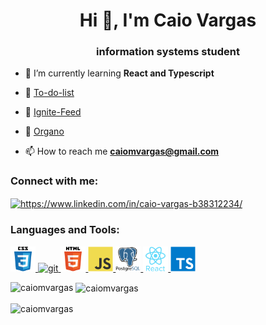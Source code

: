 <h1 align="center">Hi 👋, I'm Caio Vargas</h1>
<h3 align="center">information systems student</h3>


- 🌱 I’m currently learning **React and Typescript**
- 📃 [To-do-list](https://github.com/CaioMVargas/to-do-list)

- 📲 [Ignite-Feed](https://github.com/CaioMVargas/Ignite-Feed)

- 🤝 [Organo](https://github.com/CaioMVargas/organo2.0)

- 📫 How to reach me **caiomvargas@gmail.com**

<h3 align="left">Connect with me:</h3>
<p align="left">
<a href="https://linkedin.com/in/caio-vargas-b38312234/" target="blank"><img align="center" src="https://raw.githubusercontent.com/rahuldkjain/github-profile-readme-generator/master/src/images/icons/Social/linked-in-alt.svg" alt="https://www.linkedin.com/in/caio-vargas-b38312234/" height="30" width="40" /></a>
</p>

<h3 align="left">Languages and Tools:</h3>
<p align="left"> <a href="https://www.w3schools.com/css/" target="_blank" rel="noreferrer"> <img src="https://raw.githubusercontent.com/devicons/devicon/master/icons/css3/css3-original-wordmark.svg" alt="css3" width="40" height="40"/> </a> <a href="https://git-scm.com/" target="_blank" rel="noreferrer"> <img src="https://www.vectorlogo.zone/logos/git-scm/git-scm-icon.svg" alt="git" width="40" height="40"/> </a> <a href="https://www.w3.org/html/" target="_blank" rel="noreferrer"> <img src="https://raw.githubusercontent.com/devicons/devicon/master/icons/html5/html5-original-wordmark.svg" alt="html5" width="40" height="40"/> </a> <a href="https://developer.mozilla.org/en-US/docs/Web/JavaScript" target="_blank" rel="noreferrer"> <img src="https://raw.githubusercontent.com/devicons/devicon/master/icons/javascript/javascript-original.svg" alt="javascript" width="40" height="40"/> </a> <a href="https://www.postgresql.org" target="_blank" rel="noreferrer"> <img src="https://raw.githubusercontent.com/devicons/devicon/master/icons/postgresql/postgresql-original-wordmark.svg" alt="postgresql" width="40" height="40"/> </a> <a href="https://reactjs.org/" target="_blank" rel="noreferrer"> <img src="https://raw.githubusercontent.com/devicons/devicon/master/icons/react/react-original-wordmark.svg" alt="react" width="40" height="40"/> </a> <a href="https://www.typescriptlang.org/" target="_blank" rel="noreferrer"> <img src="https://raw.githubusercontent.com/devicons/devicon/master/icons/typescript/typescript-original.svg" alt="typescript" width="40" height="40"/> </a> </p>

<p><img align="left" src="https://github-readme-stats.vercel.app/api/top-langs?username=caiomvargas&show_icons=true&locale=en&layout=compact" alt="caiomvargas" /></p>

<p>&nbsp;<img align="center" src="https://github-readme-stats.vercel.app/api?username=caiomvargas&show_icons=true&locale=en" alt="caiomvargas" /></p>

<p><img align="center" src="https://github-readme-streak-stats.herokuapp.com/?user=caiomvargas&" alt="caiomvargas" /></p>
